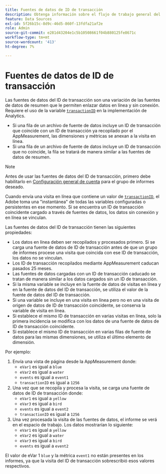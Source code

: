 ```yaml
---
title: Fuentes de datos de ID de transacción
description: Obtenga información sobre el flujo de trabajo general del uso de fuentes de datos con ID de transacción.
feature: Data Sources
exl-id: 5f26b15c-8d9c-46d5-860f-13fdfa21af2e
role: Admin
source-git-commit: e281d43204e1c5b10508661f04b880125fe8671c
workflow-type: tm+mt
source-wordcount: '413'
ht-degree: 7%

---
```


# Fuentes de datos de ID de transacción

Las fuentes de datos del ID de transacción son una variación de las fuentes de datos de resumen que le permiten enlazar datos en línea y sin conexión. Requiere el uso de la variable [`transactionID`](/help/implement/vars/page-vars/transactionid.md) en la implementación de Analytics.

* Si una fila de un archivo de fuente de datos incluye un ID de transacción que coincide con un ID de transacción ya recopilado por el AppMeasurement, las dimensiones y métricas se anexan a la visita en línea.
* Si una fila de un archivo de fuente de datos incluye un ID de transacción que no coincide, la fila se tratará de manera similar a las fuentes de datos de resumen.

>[!NOTE]
>
>Antes de usar las fuentes de datos del ID de transacción, primero debe habilitarlo en [Configuración general de cuenta](/help/admin/admin/c-manage-report-suites/c-edit-report-suites/general/general-acct-settings-admin.md) para el grupo de informes deseado.

Cuando envía una visita en línea que contiene un valor de [`transactionID`](/help/implement/vars/page-vars/transactionid.md), el Adobe toma una &quot;instantánea&quot; de todas las variables configuradas o persistentes en ese momento. Si se encuentra un ID de transacción coincidente cargado a través de fuentes de datos, los datos sin conexión y en línea se vinculan.

Las fuentes de datos del ID de transacción tienen las siguientes propiedades:

* Los datos en línea deben ser recopilados y procesados primero. Si se carga una fuente de datos de ID de transacción antes de que un grupo de informes procese una visita que coincida con ese ID de transacción, los datos no se vinculan.
* Los ID de transacción recopilados mediante AppMeasurement caducan pasados 25 meses.
* Las fuentes de datos cargadas con un ID de transacción caducado se tratan de manera similar a los datos cargados sin un ID de transacción.
* Si la misma variable se incluye en la fuente de datos de visitas en línea y en la fuente de datos del ID de transacción, se utiliza el valor de la fuente de datos del ID de transacción.
* Si una variable se incluye en una visita en línea pero no en una visita de origen de datos de ID de transacción coincidente, se conserva la variable de visita en línea.
* Si establece el mismo ID de transacción en varias visitas en línea, solo la primera incidencia se modifica con los datos de una fuente de datos de ID de transacción coincidente.
* Si establece el mismo ID de transacción en varias filas de fuente de datos para las mismas dimensiones, se utiliza el último elemento de dimensión.

Por ejemplo:

1. Envía una vista de página desde la AppMeasurement donde:
   * `eVar1` es igual a `blue`
   * `eVar2` es igual a `water`
   * `events` es igual a `event1`
   * `transactionID` es igual a `1256`
2. Una vez que se recopila y procesa la visita, se carga una fuente de datos de ID de transacción donde:
   * `eVar1` es igual a `yellow`
   * `eVar3` es igual a `bird`
   * `events` es igual a `event2`
   * `transactionID` es igual a `1256`
3. Una vez procesada la visita de las fuentes de datos, el informe se verá en el espacio de trabajo. Los datos mostrarían lo siguiente:
   * `eVar1` es igual a `yellow`
   * `eVar2` es igual a `water`
   * `eVar3` es igual a `bird`
   * `events` es igual a `event2`

El valor de eVar 1 `blue` y la métrica `event1` no están presentes en los informes, ya que la visita del ID de transacción sobrescribió esos valores respectivos.
